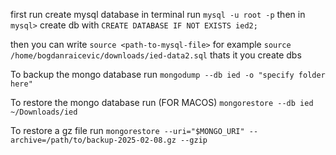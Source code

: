 first run create mysql database
in terminal run
`mysql -u root -p`
then in `mysql>` create db with
`CREATE DATABASE IF NOT EXISTS ied2;`

then you can write `source <path-to-mysql-file>`
for example `source /home/bogdanraicevic/downloads/ied-data2.sql`
thats it you create dbs

To backup the mongo database run
`mongodump --db ied -o "specify folder here"`

To restore the mongo database run (FOR MACOS) `mongorestore --db ied ~/Downloads/ied`

To restore a gz file run `mongorestore --uri="$MONGO_URI" --archive=/path/to/backup-2025-02-08.gz --gzip`  
